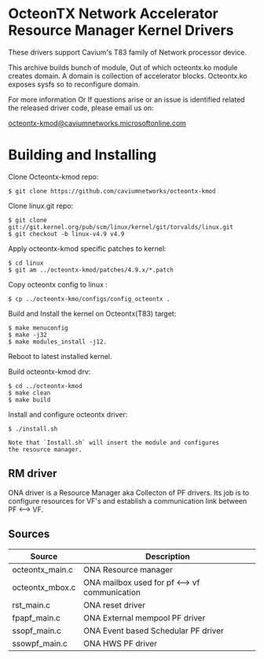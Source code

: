 # OcteonTX Network Accelerator Resource Manager Kernel Drivers

These drivers support Cavium's T83 family of Network processor device.

This archive builds bunch of module, Out of which octeontx.ko module creates
domain. A domain is collection of accelerator blocks. Octeontx.ko exposes
sysfs so to reconfigure domain.

For more information Or If questions arise or an issue is identified related
the released driver code, please email us on:

octeontx-kmod@caviumnetworks.microsoftonline.com

# Building and Installing

Clone Octeontx-kmod repo:

	$ git clone https://github.com/caviumnetworks/octeontx-kmod

Clone linux.git repo:

	$ git clone git://git.kernel.org/pub/scm/linux/kernel/git/torvalds/linux.git
	$ git checkout -b linux-v4.9 v4.9

Apply octeontx-kmod specific patches to kernel:

	$ cd linux
	$ git am ../octeontx-kmod/patches/4.9.x/*.patch

Copy octeontx config to linux :

	$ cp ../octeontx-kmo/configs/config_octeontx .

Build and Install the kernel on Octeontx(T83) target:

	$ make menuconfig
	$ make -j32
	$ make modules_install -j12.

Reboot to latest installed kernel.

Build octeontx-kmod drv:

	$ cd ../octeontx-kmod
	$ make clean
	$ make build

Install and configure octeontx driver:

	$ ./install.sh

	Note that `Install.sh` will insert the module and configures
	the resource manager.

## RM driver

ONA driver is a Resource Manager aka Collecton of PF drivers. Its job is to
configure resources for VF's and establish a communication link between
PF <--> VF.

## Sources

| Source              | Description                                           |
| ------------------- | ----------------------------------------------------- |
| octeontx_main.c     | ONA Resource manager				      |
| octeontx_mbox.c     | ONA mailbox used for pf <--> vf communication         |
| rst_main.c	      | ONA reset driver                                      |
| fpapf_main.c        | ONA External mempool PF driver                        |
| ssopf_main.c        | ONA Event based Schedular PF driver                   |
| ssowpf_main.c       | ONA HWS PF driver				      |

